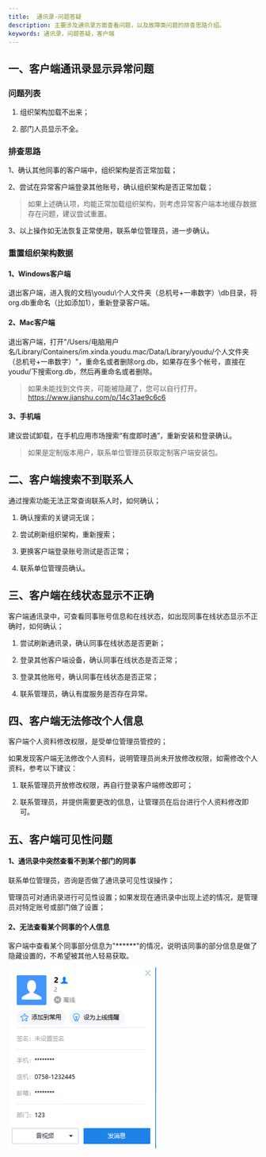 ```yaml
---
title:  通讯录-问题答疑
description: 主要涉及通讯录方面查看问题，以及故障类问题的排查思路介绍。
keywords: 通讯录，问题答疑，客户端
---
```




## 一、客户端通讯录显示异常问题

### 问题列表

1. 组织架构加载不出来；

2. 部门人员显示不全。

  

### 排查思路

1、确认其他同事的客户端中，组织架构是否正常加载；

2、尝试在异常客户端登录其他账号，确认组织架构是否正常加载；

> 如果上述确认项，均能正常加载组织架构，则考虑异常客户端本地缓存数据存在问题，建议尝试重置。

3、以上操作如无法恢复正常使用，联系单位管理员，进一步确认。



### 重置组织架构数据

#### 1、Windows客户端


  退出客户端，进入我的文档\youdu\个人文件夹（总机号+一串数字）\db目录，将org.db重命名（比如添加1），重新登录客户端。

#### 2、Mac客户端 

  退出客户端，打开"/Users/电脑用户名/Library/Containers/im.xinda.youdu.mac/Data/Library/youdu/个人文件夹（总机号+一串数字）"，重命名或者删除org.db，如果存在多个帐号，直接在youdu/下搜索org.db，然后再重命名或者删除。

  >如果未能找到文件夹，可能被隐藏了，您可以自行打开。https://www.jianshu.com/p/14c31ae9c6c6

#### 3、手机端

建议尝试卸载，在手机应用市场搜索“有度即时通”，重新安装和登录确认。

>如果是定制版本用户，联系单位管理员获取定制客户端安装包。






## 二、客户端搜索不到联系人

通过搜索功能无法正常查询联系人时，如何确认；

1. 确认搜索的关键词无误；

   

2. 尝试刷新组织架构，重新搜索；

   

3. 更换客户端登录账号测试是否正常；

   

4. 联系单位管理员确认。

## 三、客户端在线状态显示不正确

客户端通讯录中，可查看同事账号信息和在线状态，如出现同事在线状态显示不正确时，如何确认；

1. 尝试刷新通讯录，确认同事在线状态是否更新；

   

2. 登录其他客户端设备，确认同事在线状态是否正常；

   

3. 登录其他账号，确认同事在线状态是否正常；

   

4. 联系管理员，确认有度服务是否存在异常。



## 四、客户端无法修改个人信息

客户端个人资料修改权限，是受单位管理员管控的；

如果发现客户端无法修改个人资料，说明管理员尚未开放修改权限，如需修改个人资料，参考以下建议：

1. 联系管理员开放修改权限，再自行登录客户端修改即可；

   

2. 联系管理员，并提供需要更改的信息，让管理员在后台进行个人资料修改即可。



## 五、客户端可见性问题

#### 1、通讯录中突然查看不到某个部门的同事

联系单位管理员，咨询是否做了通讯录可见性误操作；

管理员可对通讯录进行可见性设置；如果发现在通讯录中出现上述的情况，是管理员对特定账号或部门做了设置；

#### 2、无法查看某个同事的个人信息

客户端中查看某个同事部分信息为"******"的情况，说明该同事的部分信息是做了隐藏设置的，不希望被其他人轻易获取。

![image-20201126163816970](res/c01_00002/image-20201126163816970.png)

